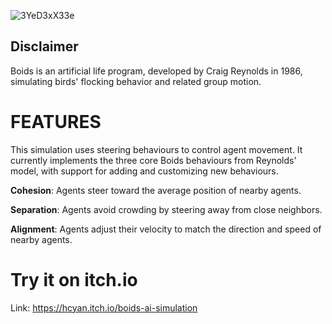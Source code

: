 ![3YeD3xX33e](https://github.com/user-attachments/assets/10bc748b-558b-4c88-9da5-4d2a402e7c61)
<br> 
## Disclaimer 
Boids is an artificial life program, developed by Craig Reynolds in 1986, simulating birds' flocking behavior and related group motion.

# FEATURES
This simulation uses steering behaviours to control agent movement.
It currently implements the three core Boids behaviours from Reynolds' model, with support for adding and customizing new behaviours.

<b>Cohesion</b>: Agents steer toward the average position of nearby agents.

<b>Separation</b>: Agents avoid crowding by steering away from close neighbors.

<b>Alignment</b>: Agents adjust their velocity to match the direction and speed of nearby agents.

# Try it on itch.io
Link: https://hcyan.itch.io/boids-ai-simulation
